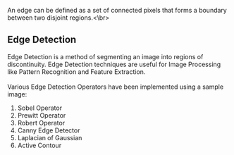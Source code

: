 An edge can be defined as a set of connected pixels that forms a boundary between two disjoint regions.<\br>
## Edge Detection
Edge Detection is a method of segmenting an image into regions of discontinuity. Edge Detection techniques are useful for Image Processing like Pattern Recognition and Feature Extraction. </br></br>
Various Edge Detection Operators have been implemented using a sample image:
1. Sobel Operator
2. Prewitt Operator
3. Robert Operator
4. Canny Edge Detector 
5. Laplacian of Gaussian
6. Active Contour
